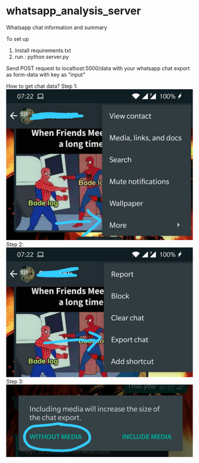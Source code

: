 # whatsapp_analysis_server
Whatsapp chat information and summary 

To set up 
1. Install requirements.txt 
2. run : python server.py

Send POST request to localhost:5000/data
with your whatsapp chat export as form-data with key as "input"

How to get chat data?
Step 1: ![Step1](/images/step1.png)
Step 2: ![Step2](/images/step2.png)
Step 3: ![Step3](/images/step3.png)
